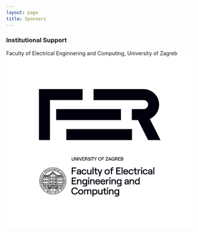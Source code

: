 ```yaml
---
layout: page
title: Sponsors
---
```

### Institutional Support
Faculty of Electrical Enginnering and Computing, University of Zagreb <br>
<img src="/assets/img/FER_logo_3-1_university.png">